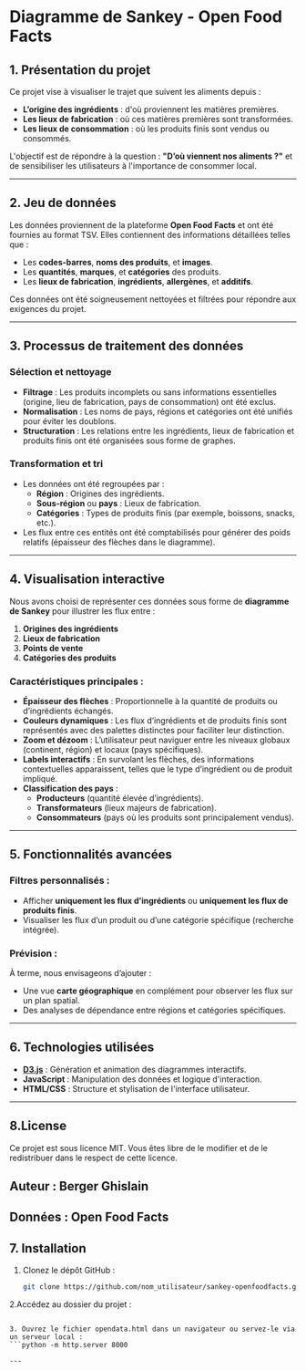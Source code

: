 # Diagramme de Sankey - Open Food Facts

## 1. Présentation du projet
Ce projet vise à visualiser le trajet que suivent les aliments depuis :
- **L’origine des ingrédients** : d'où proviennent les matières premières.
- **Les lieux de fabrication** : où ces matières premières sont transformées.
- **Les lieux de consommation** : où les produits finis sont vendus ou consommés.

L'objectif est de répondre à la question : **"D’où viennent nos aliments ?"** et de sensibiliser les utilisateurs à l'importance de consommer local.

---

## 2. Jeu de données
Les données proviennent de la plateforme **Open Food Facts** et ont été fournies au format TSV. Elles contiennent des informations détaillées telles que :  
- Les **codes-barres**, **noms des produits**, et **images**.  
- Les **quantités**, **marques**, et **catégories** des produits.  
- Les **lieux de fabrication**, **ingrédients**, **allergènes**, et **additifs**.

Ces données ont été soigneusement nettoyées et filtrées pour répondre aux exigences du projet.

---

## 3. Processus de traitement des données

### Sélection et nettoyage
- **Filtrage** : Les produits incomplets ou sans informations essentielles (origine, lieu de fabrication, pays de consommation) ont été exclus.  
- **Normalisation** : Les noms de pays, régions et catégories ont été unifiés pour éviter les doublons.  
- **Structuration** : Les relations entre les ingrédients, lieux de fabrication et produits finis ont été organisées sous forme de graphes.

### Transformation et tri
- Les données ont été regroupées par :
  - **Région** : Origines des ingrédients.  
  - **Sous-région** ou **pays** : Lieux de fabrication.  
  - **Catégories** : Types de produits finis (par exemple, boissons, snacks, etc.).  
- Les flux entre ces entités ont été comptabilisés pour générer des poids relatifs (épaisseur des flèches dans le diagramme).

---

## 4. Visualisation interactive
Nous avons choisi de représenter ces données sous forme de **diagramme de Sankey** pour illustrer les flux entre :
1. **Origines des ingrédients**  
2. **Lieux de fabrication**  
3. **Points de vente**  
4. **Catégories des produits**

### Caractéristiques principales :
- **Épaisseur des flèches** : Proportionnelle à la quantité de produits ou d’ingrédients échangés.
- **Couleurs dynamiques** : Les flux d’ingrédients et de produits finis sont représentés avec des palettes distinctes pour faciliter leur distinction.  
- **Zoom et dézoom** : L’utilisateur peut naviguer entre les niveaux globaux (continent, région) et locaux (pays spécifiques).  
- **Labels interactifs** : En survolant les flèches, des informations contextuelles apparaissent, telles que le type d’ingrédient ou de produit impliqué.  
- **Classification des pays** :  
  - **Producteurs** (quantité élevée d’ingrédients).  
  - **Transformateurs** (lieux majeurs de fabrication).  
  - **Consommateurs** (pays où les produits sont principalement vendus).

---

## 5. Fonctionnalités avancées
### Filtres personnalisés :
- Afficher **uniquement les flux d’ingrédients** ou **uniquement les flux de produits finis**.  
- Visualiser les flux d’un produit ou d’une catégorie spécifique (recherche intégrée).  

### Prévision :
À terme, nous envisageons d’ajouter :
- Une vue **carte géographique** en complément pour observer les flux sur un plan spatial.  
- Des analyses de dépendance entre régions et catégories spécifiques.  

---

## 6. Technologies utilisées
- **[D3.js](https://d3js.org)** : Génération et animation des diagrammes interactifs.  
- **JavaScript** : Manipulation des données et logique d'interaction.  
- **HTML/CSS** : Structure et stylisation de l'interface utilisateur.

---

## 8.License

 Ce projet est sous licence MIT. Vous êtes libre de le modifier et de le redistribuer dans le respect de cette licence.
 
## Auteur : Berger Ghislain

## Données : Open Food Facts 

## 7. Installation
1. Clonez le dépôt GitHub :
   ```bash
   git clone https://github.com/nom_utilisateur/sankey-openfoodfacts.git
   
2.Accédez au dossier du projet :
   ```cd sankey-openfoodfacts

3. Ouvrez le fichier opendata.html dans un navigateur ou servez-le via un serveur local :
   ```python -m http.server 8000

---


